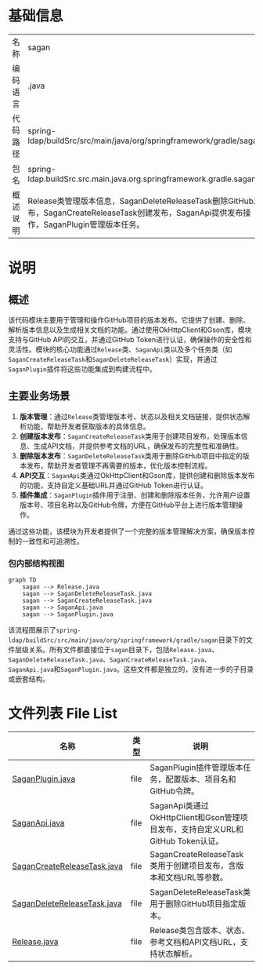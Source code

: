 # 基础信息

|      |      |
|------|------|
| 名称 | sagan |
| 编码语言 | .java |
| 代码路径 | spring-ldap/buildSrc/src/main/java/org/springframework/gradle/sagan |
| 包名 | spring-ldap.buildSrc.src.main.java.org.springframework.gradle.sagan |
| 概述说明 | Release类管理版本信息，SaganDeleteReleaseTask删除GitHub发布，SaganCreateReleaseTask创建发布，SaganApi提供发布操作，SaganPlugin管理版本任务。 |

# 说明

## 概述
该代码模块主要用于管理和操作GitHub项目的版本发布。它提供了创建、删除、解析版本信息以及生成相关文档的功能。通过使用OkHttpClient和Gson库，模块支持与GitHub API的交互，并通过GitHub Token进行认证，确保操作的安全性和灵活性。模块的核心功能通过`Release`类、`SaganApi`类以及多个任务类（如`SaganCreateReleaseTask`和`SaganDeleteReleaseTask`）实现，并通过`SaganPlugin`插件将这些功能集成到构建流程中。

## 主要业务场景
1. **版本管理**：通过`Release`类管理版本号、状态以及相关文档链接，提供状态解析功能，帮助开发者获取版本的具体信息。
2. **创建版本发布**：`SaganCreateReleaseTask`类用于创建项目发布，处理版本信息、生成API文档，并提供参考文档的URL，确保发布的完整性和准确性。
3. **删除版本发布**：`SaganDeleteReleaseTask`类用于删除GitHub项目中指定的版本发布，帮助开发者管理不再需要的版本，优化版本控制流程。
4. **API交互**：`SaganApi`类通过OkHttpClient和Gson库，提供创建和删除版本发布的功能，支持自定义基础URL并通过GitHub Token进行认证。
5. **插件集成**：`SaganPlugin`插件用于注册、创建和删除版本任务，允许用户设置版本号、项目名称以及GitHub令牌，方便在GitHub平台上进行版本管理操作。

通过这些功能，该模块为开发者提供了一个完整的版本管理解决方案，确保版本控制的一致性和可追溯性。


### 包内部结构视图

```mermaid
graph TD
    sagan --> Release.java
    sagan --> SaganDeleteReleaseTask.java
    sagan --> SaganCreateReleaseTask.java
    sagan --> SaganApi.java
    sagan --> SaganPlugin.java
```

该流程图展示了`spring-ldap/buildSrc/src/main/java/org/springframework/gradle/sagan`目录下的文件层级关系。所有文件都直接位于`sagan`目录下，包括`Release.java`、`SaganDeleteReleaseTask.java`、`SaganCreateReleaseTask.java`、`SaganApi.java`和`SaganPlugin.java`。这些文件都是独立的，没有进一步的子目录或嵌套结构。

# 文件列表 File List

| 名称   | 类型  | 说明 |
|-------|------|-------------|
| [SaganPlugin.java](SaganPlugin.md) | file | SaganPlugin插件管理版本任务，配置版本、项目名和GitHub令牌。 |
| [SaganApi.java](SaganApi.md) | file | SaganApi类通过OkHttpClient和Gson管理项目发布，支持自定义URL和GitHub Token认证。 |
| [SaganCreateReleaseTask.java](SaganCreateReleaseTask.md) | file | SaganCreateReleaseTask类用于创建项目发布，含版本和文档URL等参数。 |
| [SaganDeleteReleaseTask.java](SaganDeleteReleaseTask.md) | file | SaganDeleteReleaseTask类用于删除GitHub项目指定版本。 |
| [Release.java](Release.md) | file | Release类包含版本、状态、参考文档和API文档URL，支持状态解析。 |


